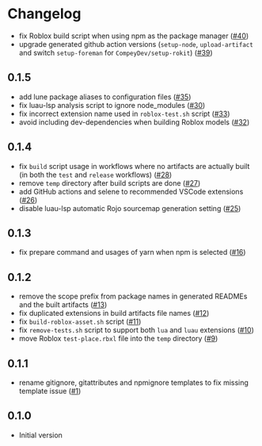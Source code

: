 # Changelog

- fix Roblox build script when using npm as the package manager ([#40](https://github.com/seaofvoices/generator-luau/pull/40))
- upgrade generated github action versions (`setup-node`, `upload-artifact` and switch `setup-foreman` for `CompeyDev/setup-rokit`) ([#39](https://github.com/seaofvoices/generator-luau/pull/39))

## 0.1.5

- add lune package aliases to configuration files ([#35](https://github.com/seaofvoices/generator-luau/pull/35))
- fix luau-lsp analysis script to ignore node_modules ([#30](https://github.com/seaofvoices/generator-luau/pull/30))
- fix incorrect extension name used in `roblox-test.sh` script ([#33](https://github.com/seaofvoices/generator-luau/pull/33))
- avoid including dev-dependencies when building Roblox models ([#32](https://github.com/seaofvoices/generator-luau/pull/32))

## 0.1.4

- fix `build` script usage in workflows where no artifacts are actually built (in both the `test` and `release` workflows) ([#28](https://github.com/seaofvoices/generator-luau/pull/28))
- remove `temp` directory after build scripts are done ([#27](https://github.com/seaofvoices/generator-luau/pull/27))
- add GitHub actions and selene to recommended VSCode extensions ([#26](https://github.com/seaofvoices/generator-luau/pull/26))
- disable luau-lsp automatic Rojo sourcemap generation setting ([#25](https://github.com/seaofvoices/generator-luau/pull/25))

## 0.1.3

- fix prepare command and usages of yarn when npm is selected ([#16](https://github.com/seaofvoices/generator-luau/pull/16))

## 0.1.2

- remove the scope prefix from package names in generated READMEs and the built artifacts ([#13](https://github.com/seaofvoices/generator-luau/pull/13))
- fix duplicated extensions in build artifacts file names ([#12](https://github.com/seaofvoices/generator-luau/pull/12))
- fix `build-roblox-asset.sh` script ([#11](https://github.com/seaofvoices/generator-luau/pull/11))
- fix `remove-tests.sh` script to support both `lua` and `luau` extensions ([#10](https://github.com/seaofvoices/generator-luau/pull/10))
- move Roblox `test-place.rbxl` file into the `temp` directory ([#9](https://github.com/seaofvoices/generator-luau/pull/9))

## 0.1.1

- rename gitignore, gitattributes and npmignore templates to fix missing template issue ([#1](https://github.com/seaofvoices/generator-luau/pull/1))

## 0.1.0

- Initial version
